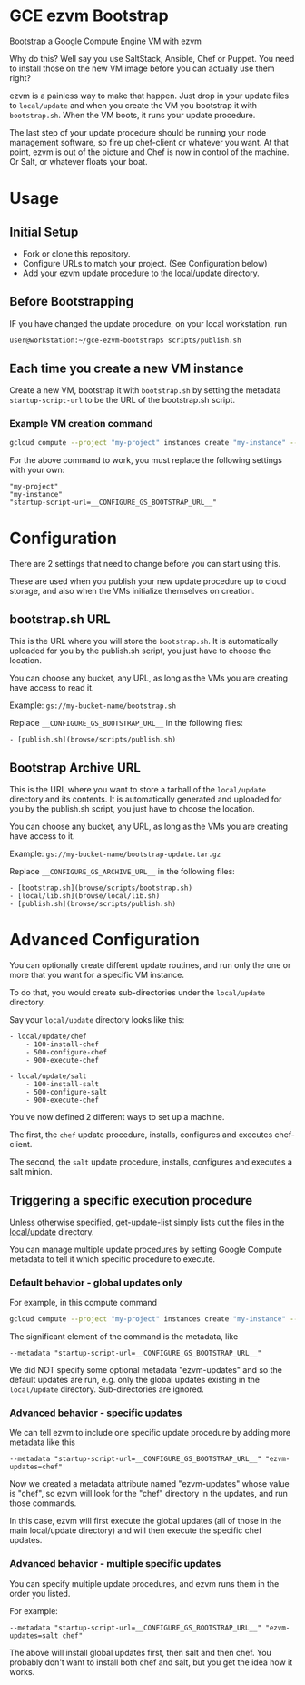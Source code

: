 GCE ezvm Bootstrap
==================

Bootstrap a Google Compute Engine VM with ezvm

Why do this?  Well say you use SaltStack, Ansible, Chef or Puppet.  You need to install
those on the new VM image before you can actually use them right?

ezvm is a painless way to make that happen.  Just drop in your update files to `local/update`
and when you create the VM you bootstrap it with `bootstrap.sh`.  When the VM boots, it
runs your update procedure.

The last step of your update procedure should be running your node management software,
so fire up chef-client or whatever you want.  At that point, ezvm is out of the picture
and Chef is now in control of the machine.  Or Salt, or whatever floats your boat.

# Usage

## Initial Setup

- Fork or clone this repository.
- Configure URLs to match your project. (See Configuration below)
- Add your ezvm update procedure to the [local/update](browse/local/update) directory.

## Before Bootstrapping

IF you have changed the update procedure, on your local workstation, run

```bash
user@workstation:~/gce-ezvm-bootstrap$ scripts/publish.sh
```

## Each time you create a new VM instance

Create a new VM, bootstrap it with `bootstrap.sh` by setting the metadata `startup-script-url`
to be the URL of the bootstrap.sh script.

### Example VM creation command

```bash
gcloud compute --project "my-project" instances create "my-instance" --zone "us-central1-a" --machine-type "n1-standard-1" --network "default" --metadata "startup-script-url=__CONFIGURE_GS_BOOTSTRAP_URL__" --maintenance-policy "MIGRATE" --scopes "https://www.googleapis.com/auth/userinfo.email" "https://www.googleapis.com/auth/compute" "https://www.googleapis.com/auth/devstorage.read_write" --image "https://www.googleapis.com/compute/v1/projects/debian-cloud/global/images/backports-debian-7-wheezy-v20140904"
```

For the above command to work, you must replace the following settings with your own:

    "my-project"
    "my-instance"
    "startup-script-url=__CONFIGURE_GS_BOOTSTRAP_URL__"

# Configuration

There are 2 settings that need to change before you can start using this.

These are used when you publish your new update procedure
up to cloud storage, and also when the VMs initialize themselves on creation.

## bootstrap.sh URL

This is the URL where you will store the `bootstrap.sh`.  It is automatically uploaded for you
by the publish.sh script, you just have to choose the location.

You can choose any bucket, any URL, as long as the VMs you are creating have access to read it.

Example: `gs://my-bucket-name/bootstrap.sh`

Replace `__CONFIGURE_GS_BOOTSTRAP_URL__` in the following files:

    - [publish.sh](browse/scripts/publish.sh)

## Bootstrap Archive URL

This is the URL where you want to store a tarball of the `local/update` directory and its contents.
It is automatically generated and uploaded for you by the publish.sh script, you just have to
choose the location.

You can choose any bucket, any URL, as long as the VMs you are creating have access to it.

Example: `gs://my-bucket-name/bootstrap-update.tar.gz`

Replace `__CONFIGURE_GS_ARCHIVE_URL__` in the following files:

    - [bootstrap.sh](browse/scripts/bootstrap.sh)
    - [local/lib.sh](browse/local/lib.sh)
    - [publish.sh](browse/scripts/publish.sh)

# Advanced Configuration

You can optionally create different update routines, and run only the one or more
that you want for a specific VM instance.

To do that, you would create sub-directories under the `local/update` directory.

Say your `local/update` directory looks like this:

    - local/update/chef
        - 100-install-chef
        - 500-configure-chef
        - 900-execute-chef

    - local/update/salt
        - 100-install-salt
        - 500-configure-salt
        - 900-execute-chef

You've now defined 2 different ways to set up a machine.

The first, the `chef` update procedure, installs, configures and executes chef-client.

The second, the `salt` update procedure, installs, configures and executes a salt minion.

## Triggering a specific execution procedure

Unless otherwise specified, [get-update-list](browse/local/update/get-update-list) simply
lists out the files in the [local/update](browse/local/update) directory.

You can manage multiple update procedures by setting Google Compute metadata to tell
it which specific procedure to execute.

### Default behavior - global updates only

For example, in this compute command

```bash
gcloud compute --project "my-project" instances create "my-instance" --zone "us-central1-a" --machine-type "n1-standard-1" --network "default" --metadata "startup-script-url=__CONFIGURE_GS_BOOTSTRAP_URL__" --maintenance-policy "MIGRATE" --scopes "https://www.googleapis.com/auth/userinfo.email" "https://www.googleapis.com/auth/compute" "https://www.googleapis.com/auth/devstorage.read_write" --image "https://www.googleapis.com/compute/v1/projects/debian-cloud/global/images/backports-debian-7-wheezy-v20140904"
```

The significant element of the command is the metadata, like

    --metadata "startup-script-url=__CONFIGURE_GS_BOOTSTRAP_URL__"

We did NOT specify some optional metadata "ezvm-updates" and so the default updates are run,
e.g. only the global updates existing in the `local/update` directory.
Sub-directories are ignored.

### Advanced behavior - specific updates

We can tell ezvm to include one specific update procedure by adding more metadata like this

    --metadata "startup-script-url=__CONFIGURE_GS_BOOTSTRAP_URL__" "ezvm-updates=chef"

Now we created a metadata attribute named "ezvm-updates" whose value is "chef", so ezvm 
will look for the "chef" directory in the updates, and run those commands.

In this case, ezvm will first execute the global updates (all of those in the main
local/update directory) and will then execute the specific chef updates.

### Advanced behavior - multiple specific updates

You can specify multiple update procedures, and ezvm runs them in the order you listed.

For example:

    --metadata "startup-script-url=__CONFIGURE_GS_BOOTSTRAP_URL__" "ezvm-updates=salt chef"

The above will install global updates first, then salt and then chef.  You probably don't want to install
both chef and salt, but you get the idea how it works.
